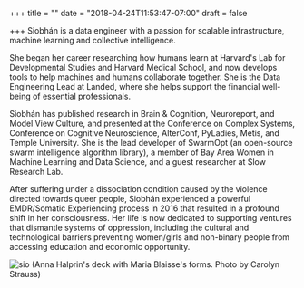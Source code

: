 +++
title = ""
date = "2018-04-24T11:53:47-07:00"
draft = false

+++
Siobhán is a data engineer with a passion for 
scalable infrastructure, machine learning and collective intelligence.

She began her career researching how humans learn at Harvard's Lab for
Developmental Studies and Harvard Medical School, and now develops tools
to help machines and humans collaborate together. She is the Data Engineering Lead 
at Landed, where she helps support the financial well-being of essential professionals.

Siobhán has published research in Brain & Cognition, Neuroreport, and
Model View Culture, and presented at the Conference on Complex Systems,
Conference on Cognitive Neuroscience, AlterConf, PyLadies, Metis, and
Temple University. She is the lead developer of SwarmOpt (an open-source swarm 
intelligence algorithm library), a member of Bay Area Women in Machine Learning
and Data Science, and a guest researcher at Slow Research Lab.

After suffering under a dissociation condition caused by the 
violence directed towards queer people, Siobhán experienced a powerful EMDR/Somatic 
Experiencing process in 2016 that resulted in a profound shift in her consciousness. 
Her life is now dedicated to supporting ventures that dismantle systems of oppression, 
including the cultural and technological barriers preventing women/girls and non-binary 
people from accessing education and economic opportunity.

![sio](skc_blaisse.jpg)
(Anna Halprin's deck with Maria Blaisse's forms. Photo by Carolyn Strauss)
